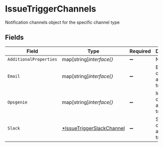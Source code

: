 # IssueTriggerChannels

Notification channels object for the specific channel type


## Fields

| Field                                                                        | Type                                                                         | Required                                                                     | Description                                                                  |
| ---------------------------------------------------------------------------- | ---------------------------------------------------------------------------- | ---------------------------------------------------------------------------- | ---------------------------------------------------------------------------- |
| `AdditionalProperties`                                                       | map[string]*interface{}*                                                     | :heavy_minus_sign:                                                           | N/A                                                                          |
| `Email`                                                                      | map[string]*interface{}*                                                     | :heavy_minus_sign:                                                           | Email channel for an issue trigger                                           |
| `Opsgenie`                                                                   | map[string]*interface{}*                                                     | :heavy_minus_sign:                                                           | Integration channel for an issue trigger                                     |
| `Slack`                                                                      | [*IssueTriggerSlackChannel](../../models/shared/issuetriggerslackchannel.md) | :heavy_minus_sign:                                                           | Slack channel for an issue trigger                                           |